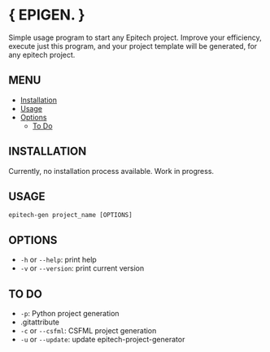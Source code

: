 # { EPIGEN. }

Simple usage program to start any Epitech project.
Improve your efficiency, execute just this program, and your project template will be generated, for any epitech project.

## MENU

-   [Installation](#installation)
-   [Usage](#usage)
-   [Options](#options)
    -   [To Do](#to-do)

## INSTALLATION

Currently, no installation process available. Work in progress.

## USAGE

`epitech-gen project_name [OPTIONS]`

## OPTIONS

-   `-h` or `--help`: print help
-   `-v` or `--version`: print current version

## TO DO

-   `-p`: Python project generation
-   .gitattribute
-   `-c` or `--csfml`: CSFML project generation
-   `-u` or `--update`: update epitech-project-generator
